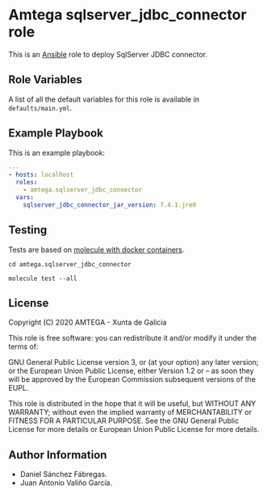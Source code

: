 # Amtega sqlserver_jdbc_connector role

This is an [Ansible](http://www.ansible.com) role to deploy SqlServer JDBC connector.

## Role Variables

A list of all the default variables for this role is available in `defaults/main.yml`.

## Example Playbook

This is an example playbook:

``` yaml
---
- hosts: localhost
  roles:  
    - amtega.sqlserver_jdbc_connector
  vars:
    sqlserver_jdbc_connector_jar_version: 7.4.1.jre8
```

## Testing

Tests are based on [molecule with docker containers](https://molecule.readthedocs.io/en/latest/installation.html).

```shell
cd amtega.sqlserver_jdbc_connector

molecule test --all
```

## License

Copyright (C) 2020 AMTEGA - Xunta de Galicia

This role is free software: you can redistribute it and/or modify it under the terms of:

GNU General Public License version 3, or (at your option) any later version; or the European Union Public License, either Version 1.2 or – as soon they will be approved by the European Commission ­subsequent versions of the EUPL.

This role is distributed in the hope that it will be useful, but WITHOUT ANY WARRANTY; without even the implied warranty of MERCHANTABILITY or FITNESS FOR A PARTICULAR PURPOSE.  See the GNU General Public License for more details or European Union Public License for more details.

## Author Information

- Daniel Sánchez Fábregas.
- Juan Antonio Valiño García.
